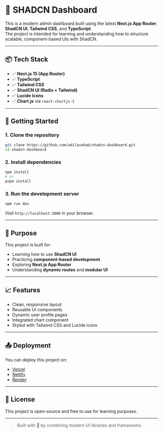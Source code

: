 # 🧩 SHADCN Dashboard

This is a modern admin dashboard built using the latest **Next.js App Router**, **ShadCN UI**, **Tailwind CSS**, and **TypeScript**.  
The project is intended for learning and understanding how to structure scalable, component-based UIs with ShadCN.

---

## 📦 Tech Stack

- ✅ **Next.js 15 (App Router)**
- ✅ **TypeScript**
- ✅ **Tailwind CSS**
- ✅ **ShadCN UI (Radix + Tailwind)**
- ✅ **Lucide Icons**
- ✅ **Chart.js** via `react-chartjs-2`

---

## 🚀 Getting Started

### 1. Clone the repository

```bash
git clone https://github.com/adilavahab/shadcn-dashboard.git
cd shadcn-dashboard
```

### 2. Install dependencies

```bash
npm install
# or
pnpm install
```

### 3. Run the development server

```bash
npm run dev
```

Visit `http://localhost:3000` in your browser.

---

## 🧠 Purpose

This project is built for:

- Learning how to use **ShadCN UI**
- Practicing **component-based development**
- Exploring **Next.js App Router**
- Understanding **dynamic routes** and **modular UI**

---

## 📈 Features

- Clean, responsive layout
- Reusable UI components
- Dynamic user profile pages
- Integrated chart component
- Styled with Tailwind CSS and Lucide icons

---

## 📤 Deployment

You can deploy this project on:

- [Vercel](https://vercel.com/)
- [Netlify](https://netlify.com/)
- [Render](https://render.com/)

---

## 📄 License

This project is open-source and free to use for learning purposes.

---

> Built with 🖤 by combining modern UI libraries and frameworks.
